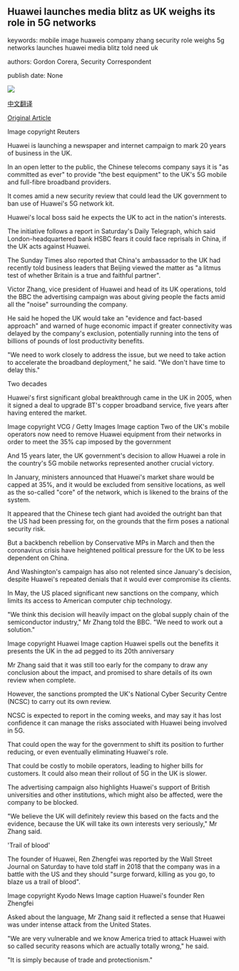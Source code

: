## Huawei launches media blitz as UK weighs its role in 5G networks

keywords: mobile image huaweis company zhang security role weighs 5g networks launches huawei media blitz told need uk

authors: Gordon Corera, Security Correspondent

publish date: None

![](https://ichef.bbci.co.uk/news/1024/branded_news/4FAB/production/_112759302_mediaitem112759299.jpg)

[中文翻译](Huawei%20launches%20media%20blitz%20as%20UK%20weighs%20its%20role%20in%205G%20networks_zh.md)

[Original Article](https://www.bbc.com/news/technology-52959644)

Image copyright Reuters

Huawei is launching a newspaper and internet campaign to mark 20 years of business in the UK.

In an open letter to the public, the Chinese telecoms company says it is "as committed as ever" to provide "the best equipment" to the UK's 5G mobile and full-fibre broadband providers.

It comes amid a new security review that could lead the UK government to ban use of Huawei's 5G network kit.

Huawei's local boss said he expects the UK to act in the nation's interests.

The initiative follows a report in Saturday's Daily Telegraph, which said London-headquartered bank HSBC fears it could face reprisals in China, if the UK acts against Huawei.

The Sunday Times also reported that China's ambassador to the UK had recently told business leaders that Beijing viewed the matter as "a litmus test of whether Britain is a true and faithful partner".

Victor Zhang, vice president of Huawei and head of its UK operations, told the BBC the advertising campaign was about giving people the facts amid all the "noise" surrounding the company.

He said he hoped the UK would take an "evidence and fact-based approach" and warned of huge economic impact if greater connectivity was delayed by the company's exclusion, potentially running into the tens of billions of pounds of lost productivity benefits.

"We need to work closely to address the issue, but we need to take action to accelerate the broadband deployment," he said. "We don't have time to delay this."

Two decades

Huawei's first significant global breakthrough came in the UK in 2005, when it signed a deal to upgrade BT's copper broadband service, five years after having entered the market.

Image copyright VCG / Getty Images Image caption Two of the UK's mobile operators now need to remove Huawei equipment from their networks in order to meet the 35% cap imposed by the government

And 15 years later, the UK government's decision to allow Huawei a role in the country's 5G mobile networks represented another crucial victory.

In January, ministers announced that Huawei's market share would be capped at 35%, and it would be excluded from sensitive locations, as well as the so-called "core" of the network, which is likened to the brains of the system.

It appeared that the Chinese tech giant had avoided the outright ban that the US had been pressing for, on the grounds that the firm poses a national security risk.

But a backbench rebellion by Conservative MPs in March and then the coronavirus crisis have heightened political pressure for the UK to be less dependent on China.

And Washington's campaign has also not relented since January's decision, despite Huawei's repeated denials that it would ever compromise its clients.

In May, the US placed significant new sanctions on the company, which limits its access to American computer chip technology.

"We think this decision will heavily impact on the global supply chain of the semiconductor industry," Mr Zhang told the BBC. "We need to work out a solution."

Image copyright Huawei Image caption Huawei spells out the benefits it presents the UK in the ad pegged to its 20th anniversary

Mr Zhang said that it was still too early for the company to draw any conclusion about the impact, and promised to share details of its own review when complete.

However, the sanctions prompted the UK's National Cyber Security Centre (NCSC) to carry out its own review.

NCSC is expected to report in the coming weeks, and may say it has lost confidence it can manage the risks associated with Huawei being involved in 5G.

That could open the way for the government to shift its position to further reducing, or even eventually eliminating Huawei's role.

That could be costly to mobile operators, leading to higher bills for customers. It could also mean their rollout of 5G in the UK is slower.

The advertising campaign also highlights Huawei's support of British universities and other institutions, which might also be affected, were the company to be blocked.

"We believe the UK will definitely review this based on the facts and the evidence, because the UK will take its own interests very seriously," Mr Zhang said.

'Trail of blood'

The founder of Huawei, Ren Zhengfei was reported by the Wall Street Journal on Saturday to have told staff in 2018 that the company was in a battle with the US and they should "surge forward, killing as you go, to blaze us a trail of blood".

Image copyright Kyodo News Image caption Huawei's founder Ren Zhengfei

Asked about the language, Mr Zhang said it reflected a sense that Huawei was under intense attack from the United States.

"We are very vulnerable and we know America tried to attack Huawei with so called security reasons which are actually totally wrong," he said.

"It is simply because of trade and protectionism."